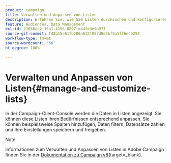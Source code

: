 ```yaml
---
product: campaign
title: Verwalten und Anpassen von Listen
description: Erfahren Sie, wie Sie Listen durchsuchen und konfigurieren.
feature: Audiences, Data Management
exl-id: 21656cc2-15a1-4156-8897-ea4fe3e9b97f
source-git-commit: f43b15e61fb286a612f057d8d3bf5a1ff6ecb253
workflow-type: tm+mt
source-wordcount: '66'
ht-degree: 100%

---
```


# Verwalten und Anpassen von Listen{#manage-and-customize-lists}



In der Campaign-Client-Console werden die Daten in Listen angezeigt. Sie können diese Listen Ihren Bedürfnissen entsprechend anpassen. Sie können beispielsweise Spalten hinzufügen, Daten filtern, Datensätze zählen und Ihre Einstellungen speichern und freigeben.

>[!NOTE]
>
>Informationen zum Verwalten und Anpassen von Listen in Adobe Campaign finden Sie in der [Dokumentation zu Campaign v8](https://experienceleague.adobe.com/de/docs/campaign/campaign-v8/config/configuration/ui-settings#customize-lists){target=_blank}.

<!--
## Count records {#counting-records}

By default, Adobe Campaign loads the first 200 records of a list. This means that the display does not necessarily show all the records of the table you are viewing. You can run a count of the number of records in the list and load more records.

In the lower right-hand part of the list screen, a **[!UICONTROL counter]** shows how many records have been loaded and the total number of records in the database (after applying any filters):

![](assets/s_ncs_user_nb_200_0.png)

If a "**?**" appears instead of the number on the right, click the counter to launch the calculation.

### Load more records {#loading-more-records}

To load (and therefore display) additional records (200 lines by default) click **[!UICONTROL Continue loading]**.

![](assets/s_ncs_user_load_list.png)

To load all the records, right-click the list and select **[!UICONTROL Load all]**.

>[!CAUTION]
>
>Depending on the number of records, the time for loading the full list can be long.

### Change default number of records {#change-default-number-of-records}

To change the default number of records loaded, click **[!UICONTROL Configure list]** in the bottom right-hand corner of the list.

![](assets/s_ncs_user_configure_list.png)

In the list configuration window, click **[!UICONTROL Advanced parameters]** (bottom left) and change the number of lines to retrieve.

![](assets/s_ncs_user_configurelist_advancedparam.png)

## Configure lists {#configuring-lists}

### Add columns {#add-columns}

There are two ways to add a column in a list.

You can quickly add a column to a list from the detail of a record. To do this:

1. From a detail screen, right-click the field you want to display in a column.
1. Select **[!UICONTROL Add in the list]**.

   The column is added to the right of the existing columns.

![](assets/s_ncs_user_add_in_list.png)

Another way to add columns, for example if you want to display data which is not displayed on the detail screen, is to use the list configuration window. To do this:

1. Click **[!UICONTROL Configure list]** below and to the right of the list.

   ![](assets/s_ncs_user_configure_list.png)

1. In the list configuration window, double-click the field to be added in the **[!UICONTROL Available fields]** list in order to add it to the **[!UICONTROL Output columns]**. 

   ![](assets/s_ncs_user_configurelist.png)

   >[!NOTE]
   >
   >By default, advanced fields are not displayed. To display them, click **Display advanced fields** below and to the right of the list of available fields.
   >
   >The labels are displayed by table and then in alphabetical order.
   >
   >Use the **Search** field to run a search in the available fields. For further information, refer to [this section](#sorting-a-list).
   >
   >Fields are identified by specific icons: SQL fields, linked tables, calculated fields, etc. For each field selected, the description is displayed under the list of available fields. [Learn more](#configuring-lists).  
   >
   >You can also sort and filter data. See [this section](../../platform/using/filtering-options.md).

1. Repeat for each column to be displayed.
1. Use the arrows to modify the **display order**. The highest column will be on the left in the list of records.

   ![](assets/s_ncs_user_columns_order_down.png)

1. If you need, you can click **[!UICONTROL Distribution of values]** to view the repartition of values for the selected field in the current folder.

   ![](assets/s_ncs_user_configurelist_values.png)

1. Click **[!UICONTROL OK]** to confirm the configuration and display the result.

### Create a new column {#create-a-new-column}

You can create new columns to display additional fields in the list. To do this:

1. Click **[!UICONTROL Configure the list]** at below and to the right of the list.
1. Click **[!UICONTROL Add]** to display a new field in the list.

### Remove a column {#remove-a-column}

You can mask one or more columns in a list of records using **[!UICONTROL Configure list]** located below and to the right of the list.

![](assets/s_ncs_user_configure_list.png)

In the list configuration window, select the column to be masked from the **[!UICONTROL Output columns]** zone, and click the delete button.

![](assets/s_ncs_user_removecolumn_icon.png)

Repeat for each column to be masked. Click **[!UICONTROL OK]** to confirm the configuration and display the result.

### Adjust column width {#adjust-column-width}

When a list is active, i.e. at least one line is selected, you can use F9 to adjust the width of the columns so that all the columns can be displayed on screen.

### Display data in sub-folders {#display-sub-folders-records}

Lists can display:

* Either the records contained in the selected folder only,
* Or the records in the selected folder AND its sub-folders.

To switch from one display mode to the other, click **[!UICONTROL Display sub-levels]** in the toolbar.

![](assets/s_ncs_user_display_children_icon.png)

## Save a list configuration {#saving-a-list-configuration}

The list configurations are defined locally at the workstation level. When the local cache is cleared, local configurations are disabled.

By default, the defined display parameters apply to all lists with the corresponding folder type. Thus, when you modify how the list of recipients is displayed from a folder, this configuration will be applied to all the other recipient folders.

It is, however, possible to save more than one configuration to be applied to different folders of the same type. The configuration is saved with the properties of the folder containing the data and can be reapplied.

For example, for a delivery folder, it is possible to configure the following display:

![](assets/s_ncs_user_folder_save_config_1.png)

To save this list configuration so that it can be reused, follow the steps below:

1. Right click the folder containing the displayed data.
1. Select **[!UICONTROL Properties]**.
1. Click **[!UICONTROL Advanced settings]** and then specify a name in the **[!UICONTROL Configuration]** field. 

   ![](assets/s_ncs_user_folder_save_config_2.png)

1. Click **[!UICONTROL OK]** and then click **[!UICONTROL Save]**.

You can then apply this configuration to another **Delivery** folder:

![](assets/s_ncs_user_folder_save_config_3.png)

Click **[!UICONTROL Save]** in the folder properties window. The list display is modified to match the specified configuration:

![](assets/s_ncs_user_folder_save_config_5.png)

## Export a list {#exporting-a-list}

To export data from a list, you must use an export assistant. To access it, select the elements to be exported from the list, right-click and select **[!UICONTROL Export...]**.

The use of the import and export functions is explained in [Generic imports and exports](../../platform/using/about-generic-imports-exports.md).

>[!CAUTION]
>
>Elements from a list must not be exported using the Copy/Paste function.

## Sort a list {#sorting-a-list}

Lists can contain a large amount of data. You can sort these data or apply simple or advanced filters. Sorting lets you display data in ascending or descending order. Filters let you define and combine criteria to display selected data only.

Click the column header to apply an ascending or descending sort, or to cancel data sorting. Active sort status and sorting order are indicated by a blue arrow before the column label. A red dash before the column label means that the sort is applied to data indexed from the database. This sorting method is used to optimize sort jobs.

You can also configure sorting or combine sort criteria. To do this, follow the steps below:

1. **[!UICONTROL Configure list]** below and to the right of the list. 

   ![](assets/s_ncs_user_configure_list.png)

1. In the list configuration window, click the **[!UICONTROL Sorting]** tab.
1. Select the fields to sort and the sort direction (ascending or descending).

   ![](assets/s_ncs_user_configurelist_sort.png)

1. Sort priority is defined by the order of the sort columns. To change the priority, use the appropriate icons to change the order of the columns.

   ![](assets/s_ncs_user_configurelist_move.png)

   Sort priority does not affect the display of the columns in the list.

1. Click **[!UICONTROL Ok]** to confirm this configuration and display the result in the list.

### Searching elements {#running-a-search}

You can run a search of the available fields in an editor using the **[!UICONTROL Search]** field located above the list of fields. Press **Enter** on the keyboard or browse the list. The fields that match your search will have bold labels.

>[!NOTE]
>
>You can create filters to display only some of the data in a list. [Learn more](../../platform/using/creating-filters.md).
-->